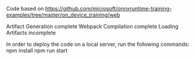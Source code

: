 Code based on https://github.com/microsoft/onnxruntime-training-examples/tree/master/on_device_training/web

Artifact Generation complete
Webpack Compilation complete
Loading Artifacts incomplete

In order to deploy the code on a local server, run the following commands: 
npm install
npm run start

